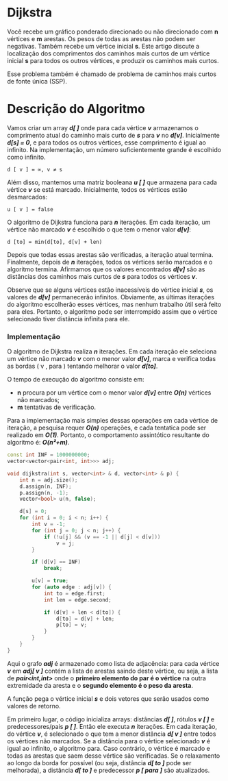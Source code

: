# Dijkstra

Você recebe um gráfico ponderado direcionado ou não direcionado com **n** vértices e **m** arestas. Os pesos de todas as arestas não podem ser negativas. Também recebe um vértice inicial **s**. Este artigo discute a localização dos comprimentos dos caminhos mais curtos de um vértice inicial **s** para todos os outros vértices, e produzir os caminhos mais curtos.

Esse problema também é chamado de problema de caminhos mais curtos de fonte única (SSP).

# Descrição do Algoritmo

Vamos criar um array ***d[ ]*** onde para cada vértice ***v*** armazenamos o comprimento atual do caminho mais curto de ***s*** para ***v*** no ***d[v]***. Inicialmente ***d[s] = 0***, e para todos os outros vértices, esse comprimento é igual ao infinito. Na implementação, um número suficientemente grande é escolhido como infinito.

    d [ v ] = ∞, v ≠ s

Além disso, mantemos uma matriz booleana ***u [ ]*** que armazena para cada vértice ***v*** se está marcado. Inicialmente, todos os vértices estão desmarcados:

    u [ v ] = false

O algoritmo de Dijkstra funciona para ***n*** iterações. Em cada iteração, um vértice não marcado  ***v*** é escolhido o que tem o menor valor ***d[v]***:

    d [to] = min(d[to], d[v] + len)

Depois que todas essas arestas são verificadas, a iteração atual termina. Finalmente, depois de ***n*** iterações, todos os vértices serão marcados e o algoritmo termina. Afirmamos que os valores encontrados ***d[v]*** são as distâncias dos caminhos mais curtos de ***s*** para todos os vértices ***v***.

Observe que se alguns vértices estão inacessíveis do vértice inicial ***s***, os valores de  ***d[v]*** permanecerão infinitos. Obviamente, as últimas iterações do algoritmo escolherão esses vértices, mas nenhum trabalho útil será feito para eles. Portanto, o algoritmo pode ser interrompido assim que o vértice selecionado tiver distância infinita para ele.

### Implementação

O algoritmo de Dijkstra realiza ***n*** iterações. Em cada iteração ele seleciona um vértice não marcado ***v*** com o menor valor ***d[v]***, marca e verifica todas as bordas ( v , para ) tentando melhorar o valor ***d[to]***.

O tempo de execução do algoritmo consiste em:

- **n** procura por um vértice com o menor valor ***d[v]*** entre ***O(n)*** vértices não marcados;
- **m** tentativas de verificação.

Para a implementação mais simples dessas operações em cada vértice de iteração, a pesquisa requer ***O(n)*** operações, e cada tentatica pode ser realizado em ***O(1)***. Portanto, o comportamento assintótico resultante do algoritmo é: ***O(n²+m)***.

````cpp
const int INF = 1000000000;
vector<vector<pair<int, int>>> adj;

void dijkstra(int s, vector<int> & d, vector<int> & p) {
    int n = adj.size();
    d.assign(n, INF);
    p.assign(n, -1);
    vector<bool> u(n, false);

    d[s] = 0;
    for (int i = 0; i < n; i++) {
        int v = -1;
        for (int j = 0; j < n; j++) {
            if (!u[j] && (v == -1 || d[j] < d[v]))
                v = j;
        }

        if (d[v] == INF)
            break;

        u[v] = true;
        for (auto edge : adj[v]) {
            int to = edge.first;
            int len = edge.second;

            if (d[v] + len < d[to]) {
                d[to] = d[v] + len;
                p[to] = v;
            }
        }
    }
}
````

Aqui o grafo ***adj*** é armazenado como lista de adjacência: para cada vértice ***v*** em ***adj[ v ]*** contém a lista de arestas saindo deste vértice, ou seja, a lista de ***pair<int,int>*** onde o **primeiro elemento do par é o vértice** na outra extremidade da aresta e o **segundo elemento é o peso da aresta**.

A função pega o vértice inicial ***s*** e dois vetores que serão usados como valores de retorno.

Em primeiro lugar, o código inicializa arrays: distâncias ***d[ ]***, rótulos ***v [ ]*** e predecessores/pais ***p [ ]***. Então ele executa ***n*** iterações. Em cada iteração, do vértice ***v***, é selecionado o que tem a menor distância ***d[ v ]*** entre todos os vértices não marcados. Se a distância para o vértice selecionado ***v*** é igual ao infinito, o algoritmo para. Caso contrário, o vértice é marcado e todas as arestas que saem desse vértice são verificadas. Se o relaxamento ao longo da borda for possível (ou seja, distância ***d[ to ]*** pode ser melhorada), a distância ***d[ to ]*** e predecessor ***p [ para ]*** são atualizados.


